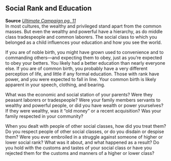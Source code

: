 ## Social Rank and Education

**Source** [_Ultimate Campaign pg. 11_](http://paizo.com/products/btpy8x64?Pathfinder-Roleplaying-Game-Ultimate-Campaign)  
In most cultures, the wealthy and privileged stand apart from the common masses. But even the wealthy and powerful have a hierarchy, as do middle class tradespeople and common laborers. The social class to which you belonged as a child influences your education and how you see the world.  
  
If you are of noble birth, you might have grown used to convenience and to commanding others—and expecting them to obey, just as you’re expected to obey your betters. You likely had a better education than nearly everyone else. If you are of common birth, you probably have a very different perception of life, and little if any formal education. Those with rank have power, and you were expected to fall in line. Your common birth is likely apparent in your speech, clothing, and bearing.  
  
What was the economic and social station of your parents? Were they peasant laborers or tradespeople? Were your family members servants to wealthy and powerful people, or did you have wealth or power yourselves? If they were wealthy, was it “old money” or a recent acquisition? Was your family respected in your community?  
  
When you dealt with people of other social classes, how did you treat them? Do you respect people of other social classes, or do you disdain or despise them? Were you ever embroiled in a struggle against someone of higher or lower social rank? What was it about, and what happened as a result? Do you hold with the customs and tastes of your social class or have you rejected them for the customs and manners of a higher or lower class?